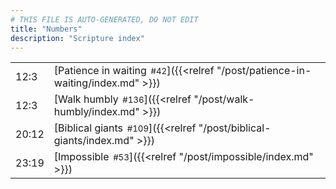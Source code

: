 ```yaml
---
# THIS FILE IS AUTO-GENERATED, DO NOT EDIT
title: "Numbers"
description: "Scripture index"
---
```


|  |  |
| --- | --- |
| 12:3 | [Patience in waiting<span style="font-size:smaller; padding-left:0.5em;">#42</span>]({{<relref "/post/patience-in-waiting/index.md" >}}) |
| 12:3 | [Walk humbly<span style="font-size:smaller; padding-left:0.5em;">#136</span>]({{<relref "/post/walk-humbly/index.md" >}}) |
| 20:12 | [Biblical giants<span style="font-size:smaller; padding-left:0.5em;">#109</span>]({{<relref "/post/biblical-giants/index.md" >}}) |
| 23:19 | [Impossible<span style="font-size:smaller; padding-left:0.5em;">#53</span>]({{<relref "/post/impossible/index.md" >}}) |
